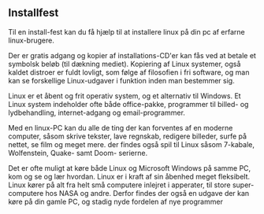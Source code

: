 ## Installfest

Til en install-fest kan du få hjælp til at installere linux på din pc
af erfarne linux-brugere.

Der er gratis adgang og kopier af installations-CD'er kan fås ved at
betale et symbolsk beløb (til dækning mediet).
Kopiering af Linux systemer, også kaldet distroer er fuldt lovligt,
som følge af filosofien i fri software, og man kan se forskellige
Linux-udgaver i funktion inden man bestemmer sig. 

Linux er et åbent og frit operativ system, og et alternativ til
Windows. Et Linux system indeholder ofte både office-pakke, programmer
til billed- og lydbehandling, internet-adgang og email-programmer.

Med en linux-PC kan du alle de ting der kan forventes af en moderne
computer, såsom skrive tekster, lave regnskab, redigere billeder, surfe
på nettet, se film og meget mere. der findes også spil til Linux såsom
7-kabale, Wolfenstein, Quake- samt Doom- serierne.

Det er ofte muligt at køre både Linux og Microsoft Windows på samme PC,
kom og se og lær hvordan. Linux er i kraft af sin åbenhed meget fleksibelt.
Linux kører på alt fra helt små computere inlejret i apperater, til store
super-computere hos NASA og andre. Derfor findes der også en udgave der 
kan køre på din gamle PC, og stadig nyde fordelen af nye programmer

